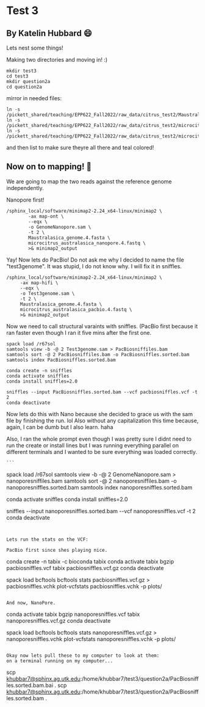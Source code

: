 # Test 3

## By Katelin Hubbard :smile:

Lets nest some things!

Making two directories and moving in! :)

```
mkdir test3
cd test3
mkdir question2a
cd question2a
```

mirror in needed files:

```
ln -s /pickett_shared/teaching/EPP622_Fall2022/raw_data/citrus_test2/Maustralasica_genome.4.fasta
ln -s /pickett_shared/teaching/EPP622_Fall2022/raw_data/citrus_test2/microcitrus_australasica_pacbio.4.fastq
ln -s /pickett_shared/teaching/EPP622_Fall2022/raw_data/citrus_test2/microcitrus_australasica_nanopore.4.fastq
```
and then list to make sure theyre all there and teal colored!

## Now on to mapping! 🥳

We are going to map the two reads against the reference genome independently. 

Nanopore first! 


```
/sphinx_local/software/minimap2-2.24_x64-linux/minimap2 \
        -ax map-ont \
        --eqx \
        -o GenomeNanopore.sam \
        -t 2 \
        Maustralasica_genome.4.fasta \
        microcitrus_australasica_nanopore.4.fastq \
        >& minimap2_output
   ```
   
   Yay! Now lets do PacBio! Do not ask me why I decided to name the file "test3genome". It was stupid, I do not know why. I will fix it in sniffles.
   
   ```
/sphinx_local/software/minimap2-2.24_x64-linux/minimap2 \
        -ax map-hifi \
        --eqx \
        -o Test3genome.sam \
        -t 2 \
        Maustralasica_genome.4.fasta \
        microcitrus_australasica_pacbio.4.fastq \
        >& minimap2_output
   ```
   
   Now we need to call structural varaints with sniffles. (PacBio first because it ran faster even though I ran it five mins after the first one.
   
   ```
   spack load /r67sol
   samtools view -b -@ 2 Test3genome.sam > PacBiosniffiles.bam
   samtools sort -@ 2 PacBiosniffiles.bam -o PacBiosniffles.sorted.bam
   samtools index PacBiosniffles.sorted.bam
   
   conda create -n sniffles
   conda activate sniffles
   conda install sniffles=2.0

   sniffles --input PacBiosniffles.sorted.bam --vcf pacbiosniffles.vcf -t 2
   conda deactivate
   ```
   
   Now lets do this with Nano because she decided to grace us with the sam file by finishing the run. lol Also without any capitalization this time because, again, I can be dumb but I also learn. haha
   
   Also, I ran the whole prompt even though I was pretty sure I didnt need to run the create or install lines but I was running everything parallel on different terminals and I wanted to be sure everything was loaded correctly. 
   
    ```
   spack load /r67sol
   samtools view -b -@ 2 GenomeNanopore.sam > nanoporesniffiles.bam
   samtools sort -@ 2 nanoporesniffiles.bam -o nanoporesniffles.sorted.bam
   samtools index nanoporesniffles.sorted.bam
   
   conda activate sniffles
   conda install sniffles=2.0

   sniffles --input nanoporesniffles.sorted.bam --vcf nanoporesniffles.vcf -t 2
   conda deactivate
   ```
   
   
   Lets run the stats on the VCF:
   
   PacBio first since shes playing nice.
   
   ```
   conda create -n tabix -c bioconda tabix 
   conda activate tabix
   bgzip pacbiosniffles.vcf
   tabix pacbiosniffles.vcf.gz
conda deactivate

spack load bcftools
bcftools stats pacbiosniffles.vcf.gz > pacbiosniffles.vchk
plot-vcfstats pacbiosniffles.vchk -p plots/
```

And now, NanoPore. 

   ```
   conda activate tabix
   bgzip nanoporesniffles.vcf
   tabix nanoporesniffles.vcf.gz
conda deactivate

spack load bcftools
bcftools stats nanoporesniffles.vcf.gz > nanoporesniffles.vchk
plot-vcfstats nanoporesniffles.vchk -p plots/
```

Okay now lets pull these to my computer to look at them:
on a terminal running on my computer...
```
scp khubbar7@sphinx.ag.utk.edu:/home/khubbar7/test3/question2a/PacBiosniffles.sorted.bam.bai .
scp khubbar7@sphinx.ag.utk.edu:/home/khubbar7/test3/question2a/PacBiosniffles.sorted.bam .




   
   
